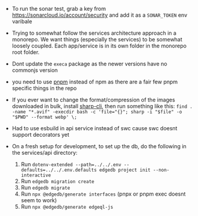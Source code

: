 - To run the sonar test, grab a key from https://sonarcloud.io/account/security and add it as a `SONAR_TOKEN` env varibale

- Trying to somewhat follow the services architecture approach in a monorepo. We want things (especially the services) to be somewhat loosely coupled. Each app/service is in its own folder in the monorepo root folder.

- Dont update the `execa` package as the newer versions have no commonjs version

- you need to use [pnpm](https://pnpm.io/) instead of npm as there are a fair few pnpm specific things in the repo

- If you ever want to change the format/compression of the images downloaded in bulk, install [sharp-cli](https://github.com/vseventer/sharp-cli), then run something like this: `find . -name "*.avif" -execdir bash -c 'file="{}"; sharp -i "$file" -o "$PWD" --format webp' \;`

- Had to use esbuild in api service instead of swc cause swc doesnt support decorators yet

- On a fresh setup for development, to set up the db, do the following in the services/api directory:
  1. Run `dotenv-extended --path=../../.env --defaults=../../.env.defaults edgedb project init --non-interactive`
  2. Run `edgedb migration create`
  3. Run `edgedb migrate`
  4. Run `npx @edgedb/generate interfaces` (pnpx or pnpm exec doesnt seem to work)
  5. Run `npx @edgedb/generate edgeql-js`
